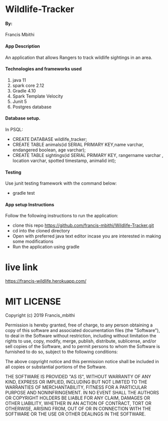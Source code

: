 # Wildlife-Tracker
#### By:
Francis Mbithi
#### App Description
An application that allows Rangers to track wildlife sightings in an area.

#### Technologies and frameworks used
1. java 11
2. spark core 2.12
3. Gradle 4.10
4. Spark Template Velocity
5. Junit 5
6. Postgres database

#### Database setup.
In PSQL:

* CREATE DATABASE wildlife_tracker;
* CREATE TABLE animals(id SERIAL PRIMARY KEY,name varchar, endangered boolean, age varchar);
* CREATE TABLE sightings(id SERIAL PRIMARY KEY, rangername varchar , location varchar, spotted timestamp, animalid int);

#### Testing
Use junit testing framework with the command below:
* gradle test
#### App setup Instructions
Follow the following instructions to run the application:
* clone this repo https://github.com/francis-mbithi/Wildlife-Tracker.git
* cd into the cloned directory
* Open with preferred java text editor incase you are interested in making some modifications
* Run the application using gradle

# live link
https://francis-wildlife.herokuapp.com/

# MIT LICENSE
Copyright (c) 2019 Francis_mbithi

Permission is hereby granted, free of charge, to any person obtaining a copy of this software and associated documentation files (the "Software"), to deal in the Software without restriction, including without limitation the rights to use, copy, modify, merge, publish, distribute, sublicense, and/or sell copies of the Software, and to permit persons to whom the Software is furnished to do so, subject to the following conditions:

The above copyright notice and this permission notice shall be included in all copies or substantial portions of the Software.

THE SOFTWARE IS PROVIDED "AS IS", WITHOUT WARRANTY OF ANY KIND, EXPRESS OR IMPLIED, INCLUDING BUT NOT LIMITED TO THE WARRANTIES OF MERCHANTABILITY, FITNESS FOR A PARTICULAR PURPOSE AND NONINFRINGEMENT. IN NO EVENT SHALL THE AUTHORS OR COPYRIGHT HOLDERS BE LIABLE FOR ANY CLAIM, DAMAGES OR OTHER LIABILITY, WHETHER IN AN ACTION OF CONTRACT, TORT OR OTHERWISE, ARISING FROM, OUT OF OR IN CONNECTION WITH THE SOFTWARE OR THE USE OR OTHER DEALINGS IN THE SOFTWARE.


